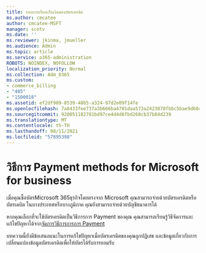 ```yaml
---
title: รอบการเรียกเก็บเงินของบัตรเครดิต
ms.author: cmcatee
author: cmcatee-MSFT
manager: scotv
ms.date: ''
ms.reviewer: jkinma, jmueller
ms.audience: Admin
ms.topic: article
ms.service: o365-administration
ROBOTS: NOINDEX, NOFOLLOW
localization_priority: Normal
ms.collection: Adm_O365
ms.custom:
- commerce_billing
- "485"
- "1500018"
ms.assetid: ef2df989-8539-48b5-a324-97d2e09f14fe
ms.openlocfilehash: 7a8433fee737a3b666ba4701daa573a2423870fbbc5bae9d60ca7e5df226b843
ms.sourcegitcommit: 920051182781bd97ce4d4d6fbd268cb37b84d239
ms.translationtype: MT
ms.contentlocale: th-TH
ms.lasthandoff: 08/11/2021
ms.locfileid: "57895398"
---
```

# <a name="payment-methods-for-microsoft-for-business"></a>วิธีการ Payment methods for Microsoft for business

เมื่อคุณซื้อบัตรMicrosoft 365ธุรกิจโดยตรงจาก Microsoft คุณสามารถจ่ายด้วยบัตรเครดิตหรือบัตรเดบิต ในบางประเทศหรือบางภูมิภาค คุณยังสามารถจ่ายด้วยบัญชีธนาคารได้
  
หากคุณเลือกที่จะใช้บัตรเครดิตเป็นวิธีการการ Payment ของคุณ คุณสามารถเรียนรู้วิธีจัดการและแก้ไขปัญหาได้จาก[จัดการวิธีการการการ Payment](https://docs.microsoft.com/microsoft-365/commerce/billing-and-payments/manage-payment-methods)
  
บทความนี้ยังมีข้อเสนอแนะในการแก้ไขปัญหาเมื่อบัตรเครดิตของคุณถูกปฏิเสธ และข้อมูลเกี่ยวกับการเปลี่ยนแปลงข้อมูลบัตรเครดิตเพื่อให้บัตรได้รับการยอมรับ